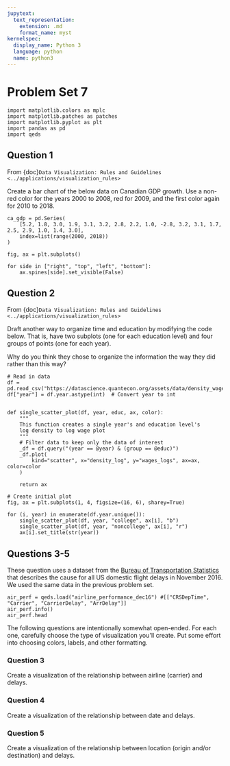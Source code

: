 ```yaml
---
jupytext:
  text_representation:
    extension: .md
    format_name: myst
kernelspec:
  display_name: Python 3
  language: python
  name: python3
---
```


# Problem Set 7

```{code-cell} python
import matplotlib.colors as mplc
import matplotlib.patches as patches
import matplotlib.pyplot as plt
import pandas as pd
import qeds
```

## Question 1

From {doc}`Data Visualization: Rules and Guidelines <../applications/visualization_rules>`

Create a bar chart of the below data on Canadian GDP growth.
Use a non-red color for the years 2000 to 2008, red for
2009, and the first color again for 2010 to 2018.

```{code-cell} python
ca_gdp = pd.Series(
    [5.2, 1.8, 3.0, 1.9, 3.1, 3.2, 2.8, 2.2, 1.0, -2.8, 3.2, 3.1, 1.7, 2.5, 2.9, 1.0, 1.4, 3.0],
    index=list(range(2000, 2018))
)

fig, ax = plt.subplots()

for side in ["right", "top", "left", "bottom"]:
    ax.spines[side].set_visible(False)
```

## Question 2

From {doc}`Data Visualization: Rules and Guidelines <../applications/visualization_rules>`

Draft another way to organize time and education by modifying the code below.
That is, have two subplots (one for each
education level) and four groups of points (one for each year).

Why do you think they chose to organize the information the way they
did rather than this way?

```{code-cell} python
# Read in data
df = pd.read_csv("https://datascience.quantecon.org/assets/data/density_wage_data.csv")
df["year"] = df.year.astype(int)  # Convert year to int


def single_scatter_plot(df, year, educ, ax, color):
    """
    This function creates a single year's and education level's
    log density to log wage plot
    """
    # Filter data to keep only the data of interest
    _df = df.query("(year == @year) & (group == @educ)")
    _df.plot(
        kind="scatter", x="density_log", y="wages_logs", ax=ax, color=color
    )

    return ax

# Create initial plot
fig, ax = plt.subplots(1, 4, figsize=(16, 6), sharey=True)

for (i, year) in enumerate(df.year.unique()):
    single_scatter_plot(df, year, "college", ax[i], "b")
    single_scatter_plot(df, year, "noncollege", ax[i], "r")
    ax[i].set_title(str(year))
```

## Questions 3-5

These question uses a dataset from the [Bureau of Transportation
Statistics](https://www.transtats.bts.gov/OT_Delay/OT_DelayCause1.asp)
that describes the cause for all US domestic flight delays
in November 2016. We used the same data in the previous problem set.

```{code-cell} python
air_perf = qeds.load("airline_performance_dec16") #[["CRSDepTime", "Carrier", "CarrierDelay", "ArrDelay"]]
air_perf.info()
air_perf.head
```

The following questions are intentionally somewhat open-ended. For
each one, carefully choose the type of visualization you'll create.
Put some effort into choosing colors, labels, and other
formatting.

### Question 3

Create a visualization of the relationship between airline (carrier)
and delays.

### Question 4

Create a visualization of the relationship between date and delays.

### Question 5

Create a visualization of the relationship between location (origin
and/or destination) and delays.

